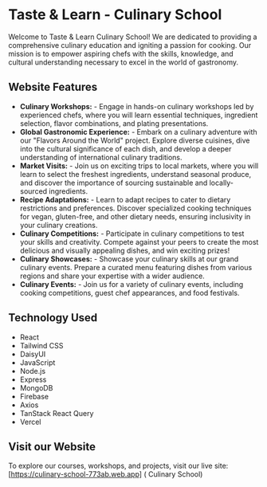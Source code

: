 # Taste & Learn - Culinary School #

Welcome to Taste & Learn Culinary School! We are dedicated to providing a comprehensive culinary education and igniting a passion for cooking. Our mission is to empower aspiring chefs with the skills, knowledge, and cultural understanding necessary to excel in the world of gastronomy.

## Website Features ##

* **Culinary Workshops:** - Engage in hands-on culinary workshops led by experienced chefs, where you will learn essential techniques, ingredient selection, flavor combinations, and plating presentations.
* **Global Gastronomic Experience:** - Embark on a culinary adventure with our "Flavors Around the World" project. Explore diverse cuisines, dive into the cultural significance of each dish, and develop a deeper understanding of international culinary traditions.
* **Market Visits:** - Join us on exciting trips to local markets, where you will learn to select the freshest ingredients, understand seasonal produce, and discover the importance of sourcing sustainable and locally-sourced ingredients.
* **Recipe Adaptations:** - Learn to adapt recipes to cater to dietary restrictions and preferences. Discover specialized cooking techniques for vegan, gluten-free, and other dietary needs, ensuring inclusivity in your culinary creations.
* **Culinary Competitions:** - Participate in culinary competitions to test your skills and creativity. Compete against your peers to create the most delicious and visually appealing dishes, and win exciting prizes!
* **Culinary Showcases:** - Showcase your culinary skills at our grand culinary events. Prepare a curated menu featuring dishes from various regions and share your expertise with a wider audience.
* **Culinary Events:** - Join us for a variety of culinary events, including cooking competitions, guest chef appearances, and food festivals.

## Technology Used ##

* React
* Tailwind CSS
* DaisyUI
* JavaScript
* Node.js
* Express
* MongoDB
* Firebase
* Axios
* TanStack React Query
* Vercel

## Visit our Website ##

To explore our courses, workshops, and projects, visit our live site: [https://culinary-school-773ab.web.app] ( Culinary School)

